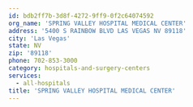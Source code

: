 ```yaml
---
id: bdb2ff7b-3d8f-4272-9ff9-0f2c64074592
org_name: 'SPRING VALLEY HOSPITAL MEDICAL CENTER'
address: '5400 S RAINBOW BLVD LAS VEGAS NV 89118'
city: 'Las Vegas'
state: NV
zip: '89118'
phone: 702-853-3000
category: hospitals-and-surgery-centers
services:
  - all-hospitals
title: 'SPRING VALLEY HOSPITAL MEDICAL CENTER'
---
```

